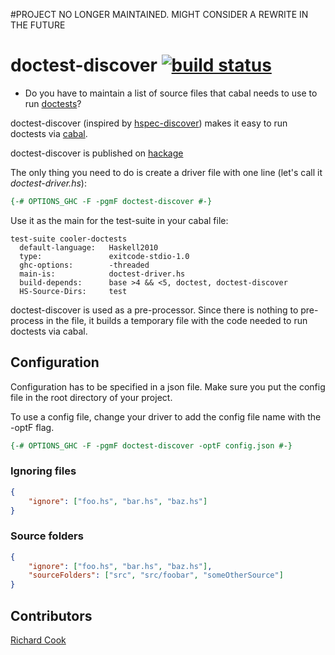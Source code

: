 #PROJECT NO LONGER MAINTAINED. MIGHT CONSIDER A REWRITE IN THE FUTURE

# doctest-discover [![build status](https://travis-ci.org/karun012/doctest-discover.png)](https://travis-ci.org/karun012/doctest-discover)

* Do you have to maintain a list of source files that cabal needs to use to run [doctests](https://hackage.haskell.org/package/doctest)?

doctest-discover (inspired by [hspec-discover](https://hackage.haskell.org/package/hspec-discover)) makes it easy to run doctests via [cabal](http://www.haskell.org/cabal/).

doctest-discover is published on [hackage](https://hackage.haskell.org/package/doctest-discover)

The only thing you need to do is create a driver file with one line (let's call it *doctest-driver.hs*):

```haskell
{-# OPTIONS_GHC -F -pgmF doctest-discover #-}
```

Use it as the main for the test-suite in your cabal file: 
```cabal
test-suite cooler-doctests
  default-language:   Haskell2010
  type:               exitcode-stdio-1.0
  ghc-options:        -threaded
  main-is:            doctest-driver.hs
  build-depends:      base >4 && <5, doctest, doctest-discover
  HS-Source-Dirs:     test
```

doctest-discover is used as a pre-processor. Since there is nothing to pre-process in the file, it builds a temporary file with the code needed to run doctests via cabal.

## Configuration
Configuration has to be specified in a json file. Make sure you put the config file in the root directory of your project. 

To use a config file, change your driver to add the config file name with the -optF flag.
```haskell
{-# OPTIONS_GHC -F -pgmF doctest-discover -optF config.json #-}
```

### Ignoring files
```json
{
    "ignore": ["foo.hs", "bar.hs", "baz.hs"]
}
```

### Source folders
```json
{
    "ignore": ["foo.hs", "bar.hs", "baz.hs"],
    "sourceFolders": ["src", "src/foobar", "someOtherSource"]
}
```

## Contributors
[Richard Cook](https://github.com/rcook)
